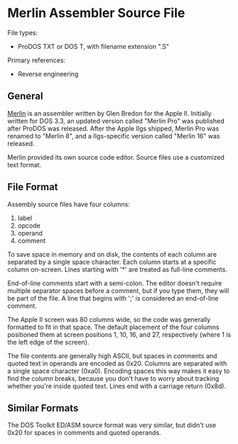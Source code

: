 # Merlin Assembler Source File #

File types:
 - ProDOS TXT or DOS T, with filename extension ".S"

Primary references:
 - Reverse engineering

## General ##

[Merlin](https://en.wikipedia.org/wiki/Merlin_(assembler)) is an assembler written by Glen
Bredon for the Apple II.  Initially written for DOS 3.3, an updated version called "Merlin Pro"
was published after ProDOS was released.  After the Apple IIgs shipped, Merlin Pro was renamed
to "Merlin 8", and a IIgs-specific version called "Merlin 16" was released.

Merlin provided its own source code editor.  Source files use a customized text format.

## File Format ##

Assembly source files have four columns:

 1. label
 2. opcode
 3. operand
 4. comment

To save space in memory and on disk, the contents of each column are separated by a single
space character.  Each column starts at a specific column on-screen.  Lines starting with '*'
are treated as full-line comments.

End-of-line comments start with a semi-colon.  The editor doesn't require multiple separator
spaces before a comment, but if you type them, they will be part of the file.  A line that
begins with ';' is considered an end-of-line comment.

The Apple II screen was 80 columns wide, so the code was generally formatted to fit in that
space.  The default placement of the four columns positioned them at screen positions
1, 10, 16, and 27, respectively (where 1 is the left edge of the screen).

The file contents are generally high ASCII, but spaces in comments and quoted text in operands
are encoded as 0x20.  Columns are separated with a single space character (0xa0).  Encoding spaces
this way makes it easy to find the column breaks, because you don't have to worry about tracking
whether you're inside quoted text.  Lines end with a carriage return (0x8d).

## Similar Formats ##

The DOS Toolkit ED/ASM source format was very similar, but didn't use 0x20 for spaces in comments
and quoted operands.
